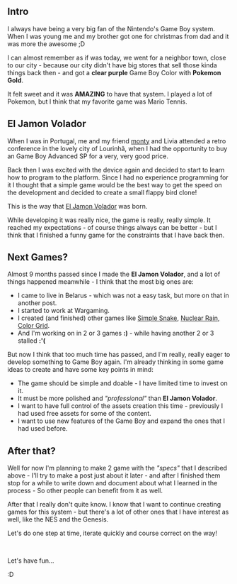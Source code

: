 <!-- tags: game-boy, dev, retro-programming -->

## Intro

I always have being a very big fan of the Nintendo's Game Boy system.
When I was young me and my brother got one for christmas from dad
and it was more the awesome ;D

I can almost remember as if was today, we went for a neighbor town,
close to our city - because our city didn't have big stores that
sell those kinda things back then - and got a **clear purple**
Game Boy Color with **Pokemon Gold**.

It felt sweet and it was **AMAZING** to have that system.
I played a lot of Pokemon, but I think that my favorite game was
Mario Tennis.

## El Jamon Volador

When I was in Portugal, me and my friend [monty](https://montyontherun.itch.io/)
and Livia attended a retro conference in the lovely city of Lourinhã, when I had the opportunity
to buy an Game Boy Advanced SP for a very, very good price.

Back then I was excited with the device again and decided to start
to learn how to program to the platform. Since I had no experience
programming for it I thought that a simple game would be the best
way to get the speed on the development and decided to create a
small flappy bird clone!

This is the way that
[El Jamon Volador](https://stdmatt.com/games/el_jamon_volador.html)
was born.

While developing it was really nice, the game is really, really simple.
It reached my expectations - of course things always can be better -
but I think that I finished a funny game for the constraints that
I have back then.


## Next Games?

Almost 9 months passed since I made the **El Jamon Volador**, and a lot
of things happened meanwhile - I think that the most big ones are:

- I came to live in Belarus - which was not a  easy task, but more on that in another post.
- I started to work at Wargaming.
- I created (and finished) other games like
    [Simple Snake](https://stdmatt.com/games/simple_snake.html),
    [Nuclear Rain](https://stdmatt.com/games/nuclear_rain.html),
    [Color Grid](https://stdmatt.com/games/color_grid.html).
- And I'm working on in 2 or 3 games **:)** - while having another 2 or 3 stalled **:'(**

But now I think that too much time has passed, and I'm really, really
eager to develop something to Game Boy again. I'm already thinking in some
game ideas to create and have some key points in mind:

- The game should be simple and doable - I have limited time to invest on it.
- It must be more polished and _"professional"_ than **El Jamon Volador**.
- I want to have full control of the assets creation this time - previously I had used
free assets for some of the content.
- I want to use new features of the Game Boy and expand the ones that I had used before.

## After that?

Well for now I'm planning to make 2 game with the _"specs"_ that I described
above - I'll try to make a post just about it later - and after I finished
them stop for a while to write down and document about what I learned in the
process - So other people can benefit from it as well.

After that I really don't quite know. I know that I want to continue
creating games for this system - but there's a lot of other ones that
I have interest as well, like the NES and the Genesis.

Let's do one step at time, iterate quickly and course correct on the way!

<br>

Let's have fun...

:D
